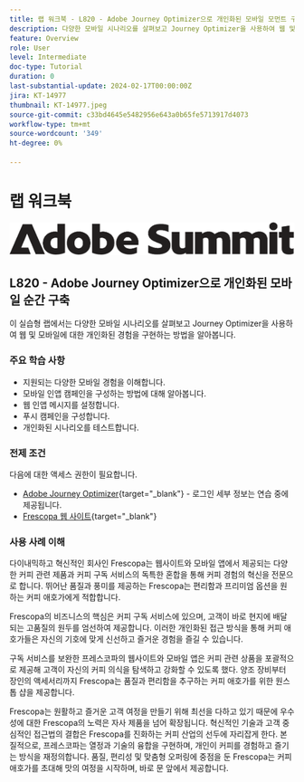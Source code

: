 ```yaml
---
title: 랩 워크북 - L820 - Adobe Journey Optimizer으로 개인화된 모바일 모먼트 구축
description: 다양한 모바일 시나리오를 살펴보고 Journey Optimizer을 사용하여 웹 및 모바일에 대한 개인화된 경험을 구현하는 방법을 알아봅니다.
feature: Overview
role: User
level: Intermediate
doc-type: Tutorial
duration: 0
last-substantial-update: 2024-02-17T00:00:00Z
jira: KT-14977
thumbnail: KT-14977.jpeg
source-git-commit: c33bd4645e5482956e643a0b65fe5713917d4073
workflow-type: tm+mt
source-wordcount: '349'
ht-degree: 0%

---
```



# 랩 워크북

![Adobe Summit - 대체 텍스트](/help/summit/l820-lab-workbook/assets/adobe-summit.png "Adobe Summit")


## L820 - Adobe Journey Optimizer으로 개인화된 모바일 순간 구축

이 실습형 랩에서는 다양한 모바일 시나리오를 살펴보고 Journey Optimizer을 사용하여 웹 및 모바일에 대한 개인화된 경험을 구현하는 방법을 알아봅니다.

### 주요 학습 사항

* 지원되는 다양한 모바일 경험을 이해합니다.
* 모바일 인앱 캠페인을 구성하는 방법에 대해 알아봅니다.
* 웹 인앱 메시지를 설정합니다.
* 푸시 캠페인을 구성합니다.
* 개인화된 시나리오를 테스트합니다.

### 전제 조건

다음에 대한 액세스 권한이 필요합니다.

* [Adobe Journey Optimizer](https://experience.adobe.com/#/@techmarketingdemos/sname:summit-ajo-lab/journey-optimizer/home){target="_blank"}  - 로그인 세부 정보는 연습 중에 제공됩니다.
* [Frescopa 웹 사이트](https://dsn.adobe.com/web/adobe-summit-2024/home){target="_blank"}


### 사용 사례 이해

다이내믹하고 혁신적인 회사인 Frescopa는 웹사이트와 모바일 앱에서 제공되는 다양한 커피 관련 제품과 커피 구독 서비스의 독특한 혼합을 통해 커피 경험의 혁신을 전문으로 합니다. 뛰어난 품질과 풍미를 제공하는 Frescopa는 편리함과 프리미엄 옵션을 원하는 커피 애호가에게 적합합니다.

Frescopa의 비즈니스의 핵심은 커피 구독 서비스에 있으며, 고객이 바로 현지에 배달되는 고품질의 원두를 엄선하여 제공합니다. 이러한 개인화된 접근 방식을 통해 커피 애호가들은 자신의 기호에 맞게 신선하고 즐거운 경험을 즐길 수 있습니다.

구독 서비스를 보완한 프레스코파의 웹사이트와 모바일 앱은 커피 관련 상품을 포괄적으로 제공해 고객이 자신의 커피 의식을 탐색하고 강화할 수 있도록 했다. 양조 장비부터 장인의 액세서리까지 Frescopa는 품질과 편리함을 추구하는 커피 애호가를 위한 원스톱 샵을 제공합니다.

Frescopa는 원활하고 즐거운 고객 여정을 만들기 위해 최선을 다하고 있기 때문에 우수성에 대한 Frescopa의 노력은 자사 제품을 넘어 확장됩니다. 혁신적인 기술과 고객 중심적인 접근법의 결합은 Frescopa를 진화하는 커피 산업의 선두에 자리잡게 한다.
본질적으로, 프레스코파는 열정과 기술의 융합을 구현하며, 개인이 커피를 경험하고 즐기는 방식을 재정의합니다. 품질, 편리성 및 맞춤형 오퍼링에 중점을 둔 Frescopa는 커피 애호가를 초대해 맛의 여정을 시작하며, 바로 문 앞에서 제공합니다.



